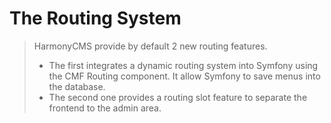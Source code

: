 # The Routing System

> HarmonyCMS provide by default 2 new routing features.
>
> * The first integrates a dynamic routing system into Symfony using the CMF Routing component. It allow Symfony to save menus into the database.
> * The second one provides a routing slot feature to separate the frontend to the admin area.



